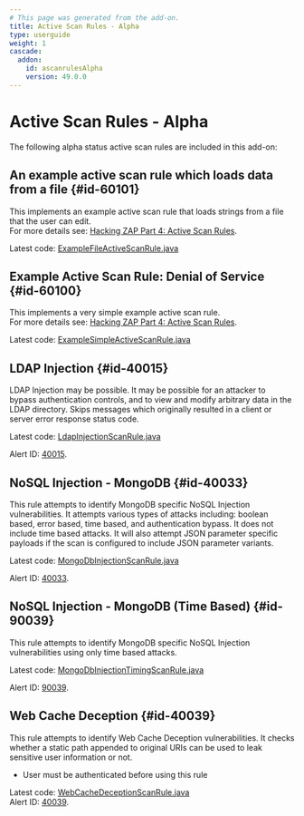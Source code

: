 ```yaml
---
# This page was generated from the add-on.
title: Active Scan Rules - Alpha
type: userguide
weight: 1
cascade:
  addon:
    id: ascanrulesAlpha
    version: 49.0.0
---
```


# Active Scan Rules - Alpha

The following alpha status active scan rules are included in this add-on:

## An example active scan rule which loads data from a file {#id-60101}

This implements an example active scan rule that loads strings from a file that the user can edit.  
For more details see: [Hacking ZAP Part 4: Active Scan Rules](/blog/2014-04-30-hacking-zap-4-active-scan-rules/).


Latest code: [ExampleFileActiveScanRule.java](https://github.com/zaproxy/zap-extensions/blob/main/addOns/ascanrulesAlpha/src/main/java/org/zaproxy/zap/extension/ascanrulesAlpha/ExampleFileActiveScanRule.java)

## Example Active Scan Rule: Denial of Service {#id-60100}

This implements a very simple example active scan rule.  
For more details see: [Hacking ZAP Part 4: Active Scan Rules](/blog/2014-04-30-hacking-zap-4-active-scan-rules/).


Latest code: [ExampleSimpleActiveScanRule.java](https://github.com/zaproxy/zap-extensions/blob/main/addOns/ascanrulesAlpha/src/main/java/org/zaproxy/zap/extension/ascanrulesAlpha/ExampleSimpleActiveScanRule.java)

## LDAP Injection {#id-40015}

LDAP Injection may be possible. It may be possible for an attacker to bypass authentication controls, and to view and modify arbitrary data in the LDAP directory. Skips messages which originally resulted in a client or server error response status code.


Latest code: [LdapInjectionScanRule.java](https://github.com/zaproxy/zap-extensions/blob/main/addOns/ascanrulesAlpha/src/main/java/org/zaproxy/zap/extension/ascanrulesAlpha/LdapInjectionScanRule.java)


Alert ID: [40015](/docs/alerts/40015/).

## NoSQL Injection - MongoDB {#id-40033}

This rule attempts to identify MongoDB specific NoSQL Injection vulnerabilities. It attempts various types of attacks including: boolean based, error based, time based, and authentication bypass. It does not include time based attacks. It will also attempt JSON parameter specific payloads if the scan is configured to include JSON parameter variants.


Latest code: [MongoDbInjectionScanRule.java](https://github.com/zaproxy/zap-extensions/blob/main/addOns/ascanrulesAlpha/src/main/java/org/zaproxy/zap/extension/ascanrulesAlpha/MongoDbInjectionScanRule.java)


Alert ID: [40033](/docs/alerts/40033/).

## NoSQL Injection - MongoDB (Time Based) {#id-90039}

This rule attempts to identify MongoDB specific NoSQL Injection vulnerabilities using only time based attacks.


Latest code: [MongoDbInjectionTimingScanRule.java](https://github.com/zaproxy/zap-extensions/blob/main/addOns/ascanrulesAlpha/src/main/java/org/zaproxy/zap/extension/ascanrulesAlpha/MongoDbInjectionTimingScanRule.java)


Alert ID: [90039](/docs/alerts/90039/).

## Web Cache Deception {#id-40039}

This rule attempts to identify Web Cache Deception vulnerabilities. It checks whether a static path appended to original URIs can be used to leak sensitive user information or not.

* User must be authenticated before using this rule

Latest code: [WebCacheDeceptionScanRule.java](https://github.com/zaproxy/zap-extensions/blob/main/addOns/ascanrulesAlpha/src/main/java/org/zaproxy/zap/extension/ascanrulesAlpha/WebCacheDeceptionScanRule.java)   
Alert ID: [40039](/docs/alerts/40039/).
